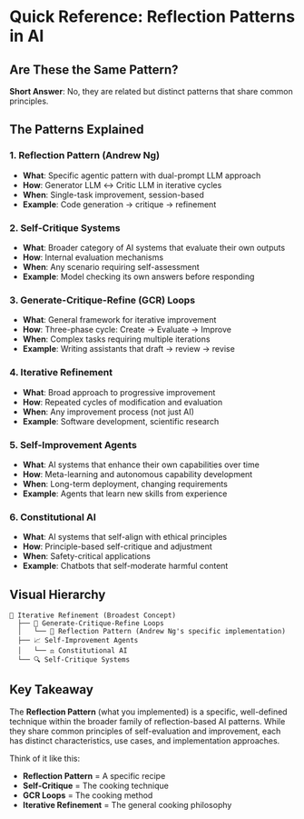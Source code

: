 # Quick Reference: Reflection Patterns in AI

## Are These the Same Pattern?

**Short Answer**: No, they are related but distinct patterns that share common principles.

## The Patterns Explained

### 1. **Reflection Pattern** (Andrew Ng)
- **What**: Specific agentic pattern with dual-prompt LLM approach
- **How**: Generator LLM ↔ Critic LLM in iterative cycles
- **When**: Single-task improvement, session-based
- **Example**: Code generation → critique → refinement

### 2. **Self-Critique Systems**
- **What**: Broader category of AI systems that evaluate their own outputs
- **How**: Internal evaluation mechanisms
- **When**: Any scenario requiring self-assessment
- **Example**: Model checking its own answers before responding

### 3. **Generate-Critique-Refine (GCR) Loops**
- **What**: General framework for iterative improvement
- **How**: Three-phase cycle: Create → Evaluate → Improve
- **When**: Complex tasks requiring multiple iterations
- **Example**: Writing assistants that draft → review → revise

### 4. **Iterative Refinement**
- **What**: Broad approach to progressive improvement
- **How**: Repeated cycles of modification and evaluation
- **When**: Any improvement process (not just AI)
- **Example**: Software development, scientific research

### 5. **Self-Improvement Agents**
- **What**: AI systems that enhance their own capabilities over time
- **How**: Meta-learning and autonomous capability development
- **When**: Long-term deployment, changing requirements
- **Example**: Agents that learn new skills from experience

### 6. **Constitutional AI**
- **What**: AI systems that self-align with ethical principles
- **How**: Principle-based self-critique and adjustment
- **When**: Safety-critical applications
- **Example**: Chatbots that self-moderate harmful content

## Visual Hierarchy

```
🔄 Iterative Refinement (Broadest Concept)
  ├── 🔄 Generate-Critique-Refine Loops
  │   └── 🤔 Reflection Pattern (Andrew Ng's specific implementation)
  ├── 📈 Self-Improvement Agents
  │   └── ⚖️ Constitutional AI
  └── 🔍 Self-Critique Systems
```

## Key Takeaway

The **Reflection Pattern** (what you implemented) is a specific, well-defined technique within the broader family of reflection-based AI patterns. While they share common principles of self-evaluation and improvement, each has distinct characteristics, use cases, and implementation approaches.

Think of it like this:
- **Reflection Pattern** = A specific recipe
- **Self-Critique** = The cooking technique
- **GCR Loops** = The cooking method
- **Iterative Refinement** = The general cooking philosophy
